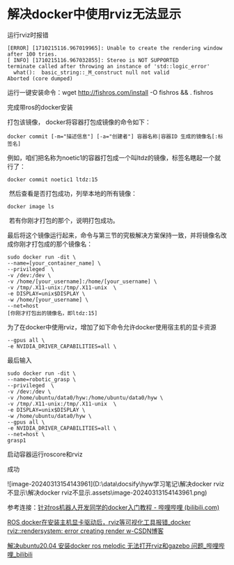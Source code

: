 # 解决docker中使用rviz无法显示

运行rviz时报错

```
[ERROR] [1710215116.967019965]: Unable to create the rendering window after 100 tries.
[ INFO] [1710215116.967032855]: Stereo is NOT SUPPORTED
terminate called after throwing an instance of 'std::logic_error'
  what():  basic_string::_M_construct null not valid
Aborted (core dumped)
```

运行一键安装命令：wget http://fishros.com/install -O fishros && . fishros

完成带ros的docker安装



打包该镜像， docker将容器打包成镜像的命令如下：

```
docker commit [-m="描述信息"] [-a="创建者"] 容器名称|容器ID 生成的镜像名[:标签名]
```

​        例如，咱们把名称为noetic1的容器打包成一个叫ltdz的镜像，标签名瞎起一个就行了：

```
docker commit noetic1 ltdz:15
```

​        然后查看是否打包成功，列举本地的所有镜像：

```
docker image ls
```

​        若有你刚才打包的那个，说明打包成功。

​    最后将这个镜像运行起来，命令与第三节的究极解决方案保持一致，并将镜像名改成你刚才打包成的那个镜像名：



```
sudo docker run -dit \
--name=[your_container_name] \
--privileged  \
-v /dev:/dev \
-v /home/[your_username]:/home/[your_username] \
-v /tmp/.X11-unix:/tmp/.X11-unix  \
-e DISPLAY=unix$DISPLAY \
-w /home/[your_username] \
--net=host 
[你刚才打包出的镜像名，即ltdz:15]
```

为了在docker中使用rviz，增加了如下命令允许docker使用宿主机的显卡资源

```
--gpus all \
-e NVIDIA_DRIVER_CAPABILITIES=all \
```

最后输入

```
sudo docker run -dit \
--name=robotic_grasp \
--privileged  \
-v /dev:/dev \
-v /home/ubuntu/data0/hyw:/home/ubuntu/data0/hyw \
-v /tmp/.X11-unix:/tmp/.X11-unix  \
-e DISPLAY=unix$DISPLAY \
-w /home/ubuntu/data0/hyw \
--gpus all \
-e NVIDIA_DRIVER_CAPABILITIES=all \
--net=host \
grasp1

```

启动容器运行roscore和rviz

成功

![image-20240313154143961](D:\data\docsify\hyw学习笔记\解决docker rviz不显示\解决docker rviz不显示.assets\image-20240313154143961.png)



参考连接：[针对ros机器人开发同学的docker入门教程 - 哔哩哔哩 (bilibili.com)](https://www.bilibili.com/read/cv25771461/)

[ROS docker在安装主机显卡驱动后，rviz等可视化工具报错_docker rviz::rendersystem: error creating render w-CSDN博客](https://blog.csdn.net/GritYearner/article/details/133679403)

[解决ubuntu20.04 安装docker ros melodic 无法打开rviz和gazebo 问题_哔哩哔哩_bilibili](https://www.bilibili.com/video/BV1m94y1K7ES/?spm_id_from=333.337.search-card.all.click&vd_source=bf7b9535de982f1d288138463991a3f7)